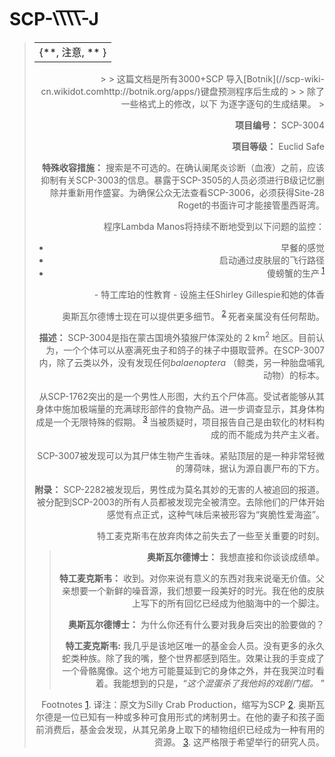# SCP-\̅\̅\̅\̅-J
                        


<div style='text-align: right;' />


> <table class='wiki-content-table'>
 <tr>
  <td colspan='1' rowspan='1'>{**, &#27880;&#24847;, ** }</td>
 </tr>
</table>> 
> 这篇文档是所有3000+SCP
导入[Botnik](//scp-wiki-cn.wikidot.comhttp://botnik.org/apps/)键盘预测程序后生成的
> 
> 除了一些格式上的修改，以下
为逐字逐句的生成结果。
> 


**项目编号：** SCP-3004

**项目等级：** Euclid Safe

**特殊收容措施：** 搜索是不可选的。在确认阑尾炎诊断（血液）之前，应该抑制有关SCP-3003的信息。暴露于SCP-3505的人员必须进行B级记忆删除并重新用作盛宴。为确保公众无法查看SCP-3006，必须获得Site-28 Roget的书面许可才能接管墨西哥湾。

程序Lambda Manos将持续不断地受到以下问题的监控：

- 早餐的感觉
- 启动通过皮肤层的飞行路径
- 傻螃蟹的生产<sup class='footnoteref'>
 <a shape='rect' class='footnoteref' id='footnoteref-1' href='javascript:;' onclick='WIKIDOT.page.utils.scrollToReference(&apos;footnote-1&apos;)'>1</a>
</sup>
- 特工库珀的性教育
- 设施主任Shirley Gillespie和她的体香

奥斯瓦尔德博士现在可以提供更多细节。<sup class='footnoteref'>
 <a shape='rect' class='footnoteref' id='footnoteref-2' href='javascript:;' onclick='WIKIDOT.page.utils.scrollToReference(&apos;footnote-2&apos;)'>2</a>
</sup>死者亲属没有任何帮助。

**描述：** SCP-3004是指在蒙古国境外猿猴尸体深处的 2 km<sup>2</sup> 地区。目前认为，一个个体可以从塞满死虫子和鸽子的袜子中摄取营养。在SCP-3007内，除了云类以外，没有发现任何*balaenoptera* （鲸类，另一种胎盘哺乳动物）的标本。

从SCP-1762突出的是一个男性人形图，大约五个尸体高。受试者能够从其身体中施加极端量的充满球形部件的食物产品。进一步调查显示，其身体构成是一个无限特殊的假期。<sup class='footnoteref'>
 <a shape='rect' class='footnoteref' id='footnoteref-3' href='javascript:;' onclick='WIKIDOT.page.utils.scrollToReference(&apos;footnote-3&apos;)'>3</a>
</sup>当被质疑时，项目报告自己是由软化的材料构成的而不能成为共产主义者。

SCP-3007被发现可以为其尸体生物产生香味。紧贴顶层的是一种非常轻微的薄荷味，据认为源自裹尸布的下方。

**附录：** SCP-2282被发现后，男性成为莫名其妙的无害的人被追回的报道。被分配到SCP-2003的所有人员都被发现完全被清空。去除他们的尸体开始感觉有点正式，这种气味后来被形容为“爽脆性爱海盗”。

特工麦克斯韦在放弃肉体之前失去了一些至关重要的时刻。


> **奥斯瓦尔德博士：** 我想直接和你谈谈成绩单。
> 
> **特工麦克斯韦：** 收到。对你来说有意义的东西对我来说毫无价值。父亲想要一个新鲜的噪音源，我们想要一段美好的时光。我在他的皮肤上写下的所有回忆已经成为他脑海中的一个脚注。
> 
> **奥斯瓦尔德博士：** 为什么你还有什么要对我身后突出的脸要做的？
> 
> **特工麦克斯韦:**  我几乎是该地区唯一的基金会人员。没有更多的永久蛇类种族。除了我的嘴，整个世界都感到陌生。效果让我的手变成了一个骨骼魔像。这个地方可能蔓延到它的身体之外，并在我哭泣时看着。我能想到的只是，“*这个混蛋杀了我他妈的戏剧门槛。* ”
> 



Footnotes
<a shape='rect' href='javascript:;' onclick='WIKIDOT.page.utils.scrollToReference(&apos;footnoteref-1&apos;)'>1</a>. 译注：原文为Silly Crab Production，缩写为SCP
<a shape='rect' href='javascript:;' onclick='WIKIDOT.page.utils.scrollToReference(&apos;footnoteref-2&apos;)'>2</a>. 奥斯瓦尔德是一位已知有一种或多种可食用形式的烤制男士。在他的妻子和孩子面前消费后，基金会发现，从其兄弟身上取下的植物组织已经成为一种有用的资源。
<a shape='rect' href='javascript:;' onclick='WIKIDOT.page.utils.scrollToReference(&apos;footnoteref-3&apos;)'>3</a>. 这严格限于希望举行的研究人员。


                    